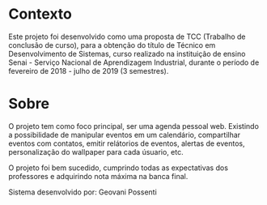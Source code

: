 # Contexto 

Este projeto foi desenvolvido como uma proposta de TCC (Trabalho de conclusão de curso), para a obtenção do título de Técnico em Desenvolvimento de Sistemas, curso realizado na instituição de ensino Senai - Serviço Nacional de Aprendizagem Industrial, durante o período de fevereiro de 2018 - julho de 2019 (3 semestres).

# Sobre 

O projeto tem como foco principal, ser uma agenda pessoal web. Existindo a possibilidade de manipular eventos em um calendário, compartilhar eventos com contatos, emitir relátorios de eventos, alertas de eventos, personalização do wallpaper para cada úsuario, etc. 

O projeto foi bem sucedido, cumprindo todas as expectativas dos professores e adquirindo nota máxima na banca final. 

Sistema desenvolvido por: Geovani Possenti
